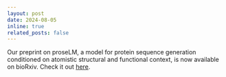 ```yaml
---
layout: post
date: 2024-08-05
inline: true
related_posts: false
---
```


Our preprint on proseLM, a model for protein sequence generation conditioned on atomistic structural and functional context, is now available on bioRxiv. Check it out <a href="https://www.biorxiv.org/content/10.1101/2024.08.03.606485v1">here</a>.
